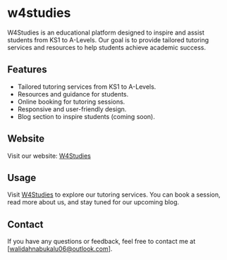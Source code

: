# w4studies
W4Studies is an educational platform designed to inspire and assist students from KS1 to A-Levels. Our goal is to provide tailored tutoring services and resources to help students achieve academic success.

## Features
- Tailored tutoring services from KS1 to A-Levels.
- Resources and guidance for students.
- Online booking for tutoring sessions.
- Responsive and user-friendly design.
- Blog section to inspire students (coming soon).

## Website
Visit our website: [W4Studies](http://www.w4studies.com/)


## Usage
Visit [W4Studies](http://www.w4studies.com/) to explore our tutoring services. You can book a session, read more about us, and stay tuned for our upcoming blog.


## Contact
If you have any questions or feedback, feel free to contact me at [walidahnabukalu06@outlook.com].
